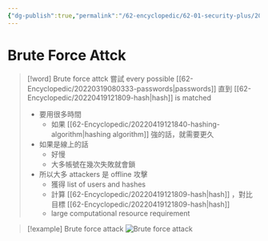 ```yaml
---
{"dg-publish":true,"permalink":"/62-encyclopedic/62-01-security-plus/20220602203501-brute-force-attck/","dgHomeLink":true,"dgPassFrontmatter":false}
---
```



# Brute Force Attck

>[!word] Brute force attck
> 嘗試 every possible [[62-Encyclopedic/20220319080333-passwords|passwords]] 直到 [[62-Encyclopedic/20220419121809-hash|hash]] is matched 
> - 要用很多時間
>     - 如果 [[62-Encyclopedic/20220419121840-hashing-algorithm|hashing algorithm]] 強的話，就需要更久
> - 如果是線上的話
>     - 好慢
>     - 大多帳號在幾次失敗就會鎖
> - 所以大多 attackers 是 offline 攻擊
>     - 獲得 list of users and hashes 
>     - 計算 [[62-Encyclopedic/20220419121809-hash|hash]] ，對比目標 [[62-Encyclopedic/20220419121809-hash|hash]] 
>     - large computational resource requirement 

>[!example] Brute force attack
>![Brute force attack](https://raw.githubusercontent.com/SheepYY039/PicGo-images/main/img/20220602203937.png?token=ANN6KIO6KCNPYSTRPHKMR6TCTCX4M)
